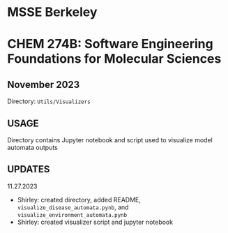 # MSSE Berkeley
# CHEM 274B: Software Engineering Foundations for Molecular Sciences
## November 2023
Directory: `Utils/Visualizers`


## USAGE
Directory contains Jupyter notebook and script used to visualize model automata outputs

## UPDATES

11.27.2023
- Shirley: created directory, added README, `visualize_disease_automata.pynb`, and `visualize_environment_automata.pynb`
- Shirley: created visualizer script and jupyter notebook